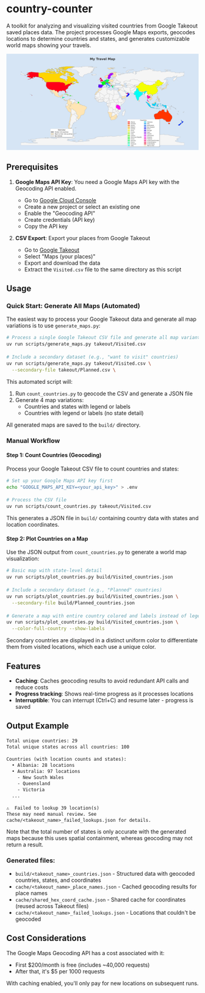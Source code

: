 # country-counter

A toolkit for analyzing and visualizing visited countries from Google Takeout saved places data. The project processes Google Maps exports, geocodes locations to determine countries and states, and generates customizable world maps showing your travels.

![Example Output](docs/country.png)

## Prerequisites

1. **Google Maps API Key**: You need a Google Maps API key with the Geocoding API enabled.
   - Go to [Google Cloud Console](https://console.cloud.google.com/)
   - Create a new project or select an existing one
   - Enable the "Geocoding API"
   - Create credentials (API key)
   - Copy the API key

2. **CSV Export**: Export your places from Google Takeout
   - Go to [Google Takeout](https://takeout.google.com/)
   - Select "Maps (your places)"
   - Export and download the data
   - Extract the `Visited.csv` file to the same directory as this script

## Usage

### Quick Start: Generate All Maps (Automated)

The easiest way to process your Google Takeout data and generate all map variations is to use `generate_maps.py`:

```bash
# Process a single Google Takeout CSV file and generate all map variants
uv run scripts/generate_maps.py takeout/Visited.csv

# Include a secondary dataset (e.g., "want to visit" countries)
uv run scripts/generate_maps.py takeout/Visited.csv \
  --secondary-file takeout/Planned.csv \
```

This automated script will:
1. Run `count_countries.py` to geocode the CSV and generate a JSON file
2. Generate 4 map variations:
   - Countries and states with legend or labels
   - Countries with legend or labels (no state detail)

All generated maps are saved to the `build/` directory.

### Manual Workflow

#### Step 1: Count Countries (Geocoding)

Process your Google Takeout CSV file to count countries and states:

```bash
# Set up your Google Maps API key first
echo "GOOGLE_MAPS_API_KEY=<your_api_key>" > .env

# Process the CSV file
uv run scripts/count_countries.py takeout/Visited.csv
```

This generates a JSON file in `build/` containing country data with states and location coordinates.

#### Step 2: Plot Countries on a Map

Use the JSON output from `count_countries.py` to generate a world map visualization:

```bash
# Basic map with state-level detail
uv run scripts/plot_countries.py build/Visited_countries.json

# Include a secondary dataset (e.g., "Planned" countries)
uv run scripts/plot_countries.py build/Visited_countries.json \
  --secondary-file build/Planned_countries.json

# Generate a map with entire country colored and labels instead of legend
uv run scripts/plot_countries.py build/Visited_countries.json \
  --color-full-country --show-labels
```

Secondary countries are displayed in a distinct uniform color to differentiate them from visited locations, which each use a unique color.

## Features

- **Caching**: Caches geocoding results to avoid redundant API calls and reduce costs
- **Progress tracking**: Shows real-time progress as it processes locations
- **Interruptible**: You can interrupt (Ctrl+C) and resume later - progress is saved

## Output Example

```
Total unique countries: 29
Total unique states across all countries: 100

Countries (with location counts and states):
  • Albania: 28 locations
  • Australia: 97 locations
    - New South Wales
    - Queensland
    - Victoria
  ...

⚠️  Failed to lookup 39 location(s)
These may need manual review. See cache/<takeout_name>_failed_lookups.json for details.
```

Note that the total number of states is only accurate with the generated maps because this uses spatial containment, whereas geocoding may not return a result.

### Generated files:

- `build/<takeout_name>_countries.json` - Structured data with geocoded countries, states, and coordinates
- `cache/<takeout_name>_place_names.json` - Cached geocoding results for place names
- `cache/shared_hex_coord_cache.json` - Shared cache for coordinates (reused across Takeout files)
- `cache/<takeout_name>_failed_lookups.json` - Locations that couldn't be geocoded

## Cost Considerations

The Google Maps Geocoding API has a cost associated with it:
- First $200/month is free (includes ~40,000 requests)
- After that, it's $5 per 1000 requests

With caching enabled, you'll only pay for new locations on subsequent runs.
